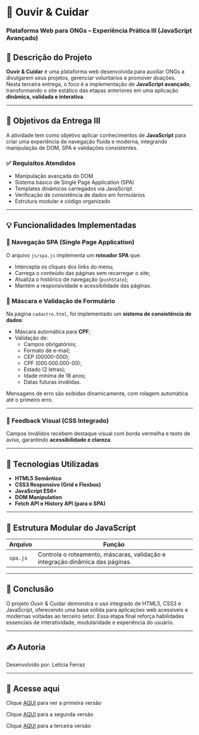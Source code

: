 # 🌿 Ouvir & Cuidar  
### Plataforma Web para ONGs – Experiência Prática III (JavaScript Avançado)

## 🧩 Descrição do Projeto
**Ouvir & Cuidar** é uma plataforma web desenvolvida para auxiliar ONGs a divulgarem seus projetos, gerenciar voluntários e promover doações.  
Nesta terceira entrega, o foco é a implementação de **JavaScript avançado**, transformando o site estático das etapas anteriores em uma aplicação **dinâmica, validada e interativa**.

---

## 🎯 Objetivos da Entrega III
A atividade tem como objetivo aplicar conhecimentos de **JavaScript** para criar uma experiência de navegação fluida e moderna, integrando manipulação de DOM, SPA e validações consistentes.

### ✅ Requisitos Atendidos
- Manipulação avançada do DOM  
- Sistema básico de Single Page Application (SPA)  
- Templates dinâmicos carregados via JavaScript  
- Verificação de consistência de dados em formulários  
- Estrutura modular e código organizado  

---

## 💡 Funcionalidades Implementadas

### 🧭 Navegação SPA (Single Page Application)
O arquivo `js/spa.js` implementa um **roteador SPA** que:
- Intercepta os cliques dos links do menu;
- Carrega o conteúdo das páginas sem recarregar o site;
- Atualiza o histórico de navegação (`pushState`);
- Mantém a responsividade e acessibilidade das páginas.

### 🧾 Máscara e Validação de Formulário
Na página `cadastro.html`, foi implementado um **sistema de consistência de dados**:
- Máscara automática para **CPF**;
- Validação de:
  - Campos obrigatórios;
  - Formato de e-mail;
  - CEP (00000-000);
  - CPF (000.000.000-00);
  - Estado (2 letras);
  - Idade mínima de 18 anos;
  - Datas futuras inválidas.

Mensagens de erro são exibidas dinamicamente, com rolagem automática até o primeiro erro.


---

### 🎨 Feedback Visual (CSS Integrado)
Campos inválidos recebem destaque visual com borda vermelha e texto de aviso, garantindo **acessibilidade e clareza**.

---

## 🧠 Tecnologias Utilizadas
- **HTML5 Semântico**
- **CSS3 Responsivo (Grid e Flexbox)**
- **JavaScript ES6+**
- **DOM Manipulation**
- **Fetch API e History API (para o SPA)**

---

## 🧩 Estrutura Modular do JavaScript

| Arquivo | Função |
|----------|--------|
| `spa.js` | Controla o roteamento, máscaras, validação e integração dinâmica das páginas. |

---
## 🧩 Conclusão

O projeto Ouvir & Cuidar demonstra o uso integrado de HTML5, CSS3 e JavaScript, oferecendo uma base sólida para aplicações web acessíveis e modernas voltadas ao terceiro setor.
Essa etapa final reforça habilidades essenciais de interatividade, modularidade e experiência do usuário.

---

## ✍️ Autoria

Desenvolvido por: Letícia Ferraz


---

## 🧩 Acesse aqui

Clique [AQUI]( https://leticiaferraz00.github.io/Ouvir-Cuidar/) para ver a primeira versão

Clique [AQUI](https://leticiaferraz00.github.io/Ouvir-Cuidar-II/) para a segunda versão

Clique [AQUI](https://leticiaferraz00.github.io/Ouvir-Cuidar-III/) para a terceira versão
